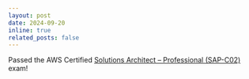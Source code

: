 ```yaml
---
layout: post
date: 2024-09-20
inline: true
related_posts: false
---
```


Passed the AWS Certified [Solutions Architect – Professional (SAP-C02)](https://aws.amazon.com/certification/certified-solutions-architect-professional/) exam!
